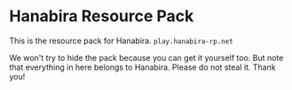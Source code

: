 # Hanabira Resource Pack

This is the resource pack for Hanabira.
`play.hanabira-rp.net`

We won't try to hide the pack because you can get it yourself too.
But note that everything in here belongs to Hanabira. Please do not steal it.
Thank you!
